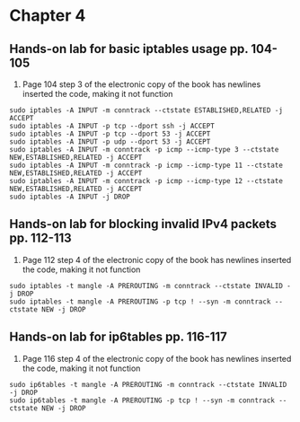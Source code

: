 # Chapter 4

## Hands-on lab for basic iptables usage pp. 104-105
1. Page 104 step 3 of the electronic copy of the book has newlines inserted the code, making it not function
```
sudo iptables -A INPUT -m conntrack --ctstate ESTABLISHED,RELATED -j ACCEPT
sudo iptables -A INPUT -p tcp --dport ssh -j ACCEPT
sudo iptables -A INPUT -p tcp --dport 53 -j ACCEPT
sudo iptables -A INPUT -p udp --dport 53 -j ACCEPT
sudo iptables -A INPUT -m conntrack -p icmp --icmp-type 3 --ctstate NEW,ESTABLISHED,RELATED -j ACCEPT
sudo iptables -A INPUT -m conntrack -p icmp --icmp-type 11 --ctstate NEW,ESTABLISHED,RELATED -j ACCEPT
sudo iptables -A INPUT -m conntrack -p icmp --icmp-type 12 --ctstate NEW,ESTABLISHED,RELATED -j ACCEPT
sudo iptables -A INPUT -j DROP
```

## Hands-on lab for blocking invalid IPv4 packets pp. 112-113
1. Page 112 step 4 of the electronic copy of the book has newlines inserted the code, making it not function
```
sudo iptables -t mangle -A PREROUTING -m conntrack --ctstate INVALID -j DROP
sudo iptables -t mangle -A PREROUTING -p tcp ! --syn -m conntrack --ctstate NEW -j DROP
```

## Hands-on lab for ip6tables pp. 116-117
1. Page 116 step 4 of the electronic copy of the book has newlines inserted the code, making it not function
```
sudo ip6tables -t mangle -A PREROUTING -m conntrack --ctstate INVALID -j DROP
sudo ip6tables -t mangle -A PREROUTING -p tcp ! --syn -m conntrack --ctstate NEW -j DROP
```

